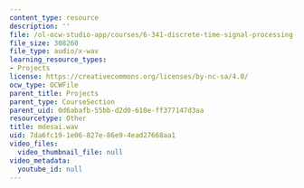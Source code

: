 ```yaml
---
content_type: resource
description: ''
file: /ol-ocw-studio-app/courses/6-341-discrete-time-signal-processing-fall-2005/7da6fc191e06827e86e94ead27668aa1_mdesai.wav
file_size: 308260
file_type: audio/x-wav
learning_resource_types:
- Projects
license: https://creativecommons.org/licenses/by-nc-sa/4.0/
ocw_type: OCWFile
parent_title: Projects
parent_type: CourseSection
parent_uid: 0d6abafb-55bb-d2d0-610e-ff377147d3aa
resourcetype: Other
title: mdesai.wav
uid: 7da6fc19-1e06-827e-86e9-4ead27668aa1
video_files:
  video_thumbnail_file: null
video_metadata:
  youtube_id: null
---
```

